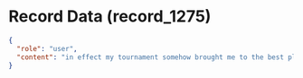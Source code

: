 # Record Data (record_1275)

```json
{
  "role": "user",
  "content": "in effect my tournament somehow brought me to the best place I think I'm good\n"
}
```
